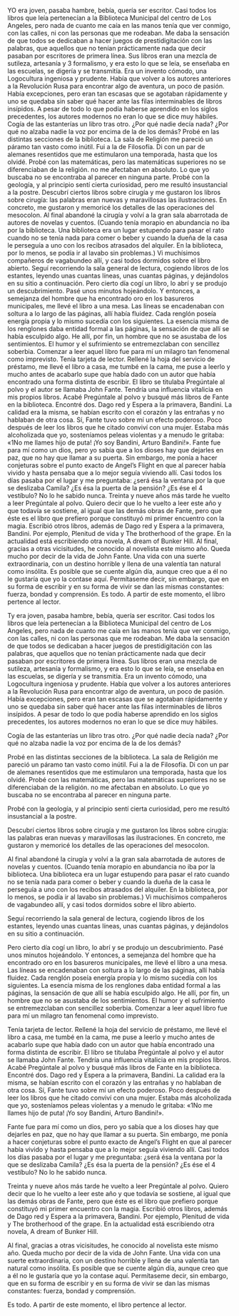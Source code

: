 YO era joven, pasaba hambre, bebía, quería ser escritor. Casi todos los libros que leía pertenecían a la Biblioteca Municipal del centro de Los Angeles, pero nada de cuanto me caía en las manos tenía que ver conmigo, con las calles, ni con las personas que me rodeaban. Me daba la sensación de que todos se dedicaban a hacer juegos de prestidigitación con las palabras, que aquellos que no tenían prácticamente nada que decir pasaban por escritores de primera línea. Sus libros eran una mezcla de sutileza, artesanía y 3 formalismo, y era esto lo que se leía, se enseñaba en las escuelas, se digería y se transmitía. Era un invento cómodo, una Logocultura ingeniosa y prudente. Había que volver a los autores anteriores a la Revolución Rusa para encontrar algo de aventura, un poco de pasión. Había excepciones, pero eran tan escasas que se agotaban rápidamente y uno se quedaba sin saber qué hacer ante las filas interminables de libros insípidos. A pesar de todo lo que podía haberse aprendido en los siglos precedentes, los autores modernos no eran lo que se dice muy hábiles. Cogía de las estanterías un libro tras otro. ¿Por qué nadie decía nada? ¿Por qué no alzaba nadie la voz por encima de la de los demás? Probé en las distintas secciones de la biblioteca. La sala de Religión me pareció un páramo tan vasto como inútil. Fui a la de Filosofía. Di con un par de alemanes resentidos que me estimularon una temporada, hasta que los olvidé. Probé con las matemáticas, pero las matemáticas superiores no se diferenciaban de la religión. no me afectaban en absoluto. Lo que yo buscaba no se encontraba al parecer en ninguna parte. Probé con la geología, y al principio sentí cierta curiosidad, pero me resultó insustancial a la postre. Descubrí ciertos libros sobre cirugía y me gustaron los libros sobre cirugía: las palabras eran nuevas y maravillosas las ilustraciones. En concreto, me gustaron y memoricé los detalles de las operaciones del mesocolon. Al final abandoné la cirugía y volví a la gran sala abarrotada de autores de novelas y cuentos. (Cuando tenía morapio en abundancia no iba por la biblioteca. Una biblioteca era un lugar estupendo para pasar el rato cuando no se tenía nada para comer o beber y cuando la dueña de la casa le perseguía a uno con los recibos atrasados del alquiler. En la biblioteca, por lo menos, se podía ir al lavabo sin problemas.) Vi muchísimos compañeros de vagabundeo allí, y casi todos dormidos sobre el libro abierto. Seguí recorriendo la sala general de lectura, cogiendo libros de los estantes, leyendo unas cuantas líneas, unas cuantas páginas, y dejándolos en su sitio a continuación. Pero cierto día cogí un libro, lo abrí y se produjo un descubrimiento. Pasé unos minutos hojeándolo. Y entonces, a semejanza del hombre que ha encontrado oro en los basureros municipales, me llevé el libro a una mesa. Las líneas se encadenaban con soltura a lo largo de las páginas, allí había fluidez. Cada renglón poseía energía propia y lo mismo sucedía con los siguientes. La esencia misma de los renglones daba entidad formal a las páginas, la sensación de que allí se había esculpido algo. He allí, por fin, un hombre que no se asustaba de los sentimientos. El humor y el sufrimiento se entremezclaban con sencillez soberbia. Comenzar a leer aquel libro fue para mí un milagro tan fenomenal como imprevisto. Tenía tarjeta de lector. Rellené la hoja del servicio de préstamo, me llevé el libro a casa, me tumbé en la cama, me puse a leerlo y mucho antes de acabarlo supe que había dado con un autor que había encontrado una forma distinta de escribir. El libro se titulaba Pregúntale al polvo y el autor se llamaba John Fante. Tendría una influencia vitalicia en mis propios libros. Acabé Pregúntale al polvo y busqué más libros de Fante en la biblioteca. Encontré dos. Dago red y Espera a la primavera, Bandini. La calidad era la misma, se habían escrito con el corazón y las entrañas y no hablaban de otra cosa. Sí, Fante tuvo sobre mí un efecto poderoso. Poco después de leer los libros que he citado conviví con una mujer. Estaba más alcoholizada que yo, sosteníamos peleas violentas y a menudo le gritaba: «1No me llames hijo de puta! ¡Yo soy Bandini, Arturo Bandini!». Fante fue para mí como un dios, pero yo sabía que a los dioses hay que dejarles en paz, que no hay que llamar a su puerta. Sin embargo, me ponía a hacer conjeturas sobre el punto exacto de Angel’s Flight en que al parecer había vivido y hasta pensaba que a lo mejor seguía viviendo allí. Casi todos los días pasaba por el lugar y me preguntaba: ¿será ésa la ventana por la que se deslizaba Camila? ¿Es ésa la puerta de la pensión? ¿Es ése el 4 vestíbulo? No lo he sabido nunca. Treinta y nueve años más tarde he vuelto a leer Pregúntale al polvo. Quiero decir que lo he vuelto a leer este año y que todavía se sostiene, al igual que las demás obras de Fante, pero que éste es el libro que prefiero porque constituyó mi primer encuentro con la magia. Escribió otros libros, además de Dago red y Espera a la primavera, Bandini. Por ejemplo, Plenitud de vida y The brotherhood of the grape. En la actualidad está escribiendo otra novela, A dream of Bunker Hill. Al final, gracias a otras vicisitudes, he conocido al novelista este mismo año. Queda mucho por decir de la vida de John Fante. Una vida con una suerte extraordinaria, con un destino horrible y llena de una valentía tan natural como insólita. Es posible que se cuente algún día, aunque creo que a él no le gustaría que yo la contase aquí. Permítaseme decir, sin embargo, que en su forma de escribir y en su forma de vivir se dan las mismas constantes: fuerza, bondad y comprensión. Es todo. A partir de este momento, el libro pertence al lector.


  <p id="parrafo1">
    Ty era joven, pasaba hambre, bebía, quería ser escritor. Casi todos los
    libros que leía pertenecían a la Biblioteca Municipal del centro de Los
    Angeles, pero nada de cuanto me caía en las manos tenía que ver conmigo, con
    las calles, ni con las personas que me rodeaban. Me daba la sensación de que
    todos se dedicaban a hacer juegos de prestidigitación con las palabras, que
    aquellos que no tenían prácticamente nada que decir pasaban por escritores
    de primera línea.  Sus libros eran una mezcla de sutileza, artesanía y
    formalismo, y era esto lo que se leía, se enseñaba en las escuelas, se
    digería y se transmitía. Era un invento cómodo, una Logocultura ingeniosa y
    prudente. Había que volver a los autores anteriores a la Revolución Rusa
    para encontrar algo de aventura, un poco de pasión. Había excepciones, pero
    eran tan escasas que se agotaban rápidamente y uno se quedaba sin saber qué
    hacer ante las filas interminables de libros insípidos.  A pesar de todo lo
    que podía haberse aprendido en los siglos precedentes, los autores modernos
    no eran lo que se dice muy hábiles.
  </p>
    
  <p id="parrafo2">
    Cogía de las estanterías un libro tras otro. ¿Por qué nadie decía nada? ¿Por
    qué no alzaba nadie la voz por encima de la de los demás?
  </p>
  <p id="parrafo3">
    Probé en las distintas secciones de la biblioteca. La sala de Religión me
    pareció un páramo tan vasto como inútil. Fui a la de Filosofía. Di con un
    par de alemanes resentidos que me estimularon una temporada, hasta que los
    olvidé.  Probé con las matemáticas, pero las matemáticas superiores no se
    diferenciaban de la religión. no me afectaban en absoluto. Lo que yo buscaba
    no se encontraba al parecer en ninguna parte.
  </p>

  <p id="parrafo4">
    Probé con la geología, y al principio sentí cierta curiosidad, pero me
    resultó insustancial a la postre.
  </p>
    
  <p id="parrafo5">
    Descubrí ciertos libros sobre cirugía y me gustaron los libros sobre
    cirugía: las palabras eran nuevas y maravillosas las ilustraciones. En
    concreto, me gustaron y memoricé los detalles de las operaciones del
    mesocolon.
  </p>
    
  <p id="parrafo6">
    Al final abandoné la cirugía y volví a la gran sala abarrotada de autores de
    novelas y cuentos. (Cuando tenía morapio en abundancia no iba por la
    biblioteca. Una biblioteca era un lugar estupendo para pasar el rato cuando
    no se tenía nada para comer o beber y cuando la dueña de la casa le
    perseguía a uno con los recibos atrasados del alquiler.  En la biblioteca,
    por lo menos, se podía ir al lavabo sin problemas.) Vi muchísimos compañeros
    de vagabundeo allí, y casi todos dormidos sobre el libro abierto.
  </p>

  <p id="parrafo7">
    Seguí recorriendo la sala general de lectura, cogiendo libros de los
    estantes, leyendo unas cuantas líneas, unas cuantas páginas, y dejándolos en
    su sitio a continuación.
  </p>
    

  <p id="parrafo8">
    Pero cierto día cogí un libro, lo abrí y se produjo un descubrimiento. Pasé
    unos minutos hojeándolo. Y entonces, a semejanza del hombre que ha
    encontrado oro en los basureros municipales, me llevé el libro a una mesa.
    Las líneas se encadenaban con soltura a lo largo de las páginas, allí había
    fluidez. Cada renglón poseía energía propia y lo mismo sucedía con los
    siguientes. La esencia misma de los renglones daba entidad formal a las
    páginas, la sensación de que allí se había esculpido algo. He allí, por fin,
    un hombre que no se asustaba de los sentimientos. El humor y el sufrimiento
    se entremezclaban con sencillez soberbia. Comenzar a leer aquel libro fue
    para mí un milagro tan fenomenal como imprevisto.
  </p>
  <p id="parrafo9">
    Tenía tarjeta de lector.  Rellené la hoja del servicio de préstamo, me llevé
    el libro a casa, me tumbé en la cama, me puse a leerlo y mucho antes de
    acabarlo supe que había dado con un autor que había encontrado una forma
    distinta de escribir.  El libro se titulaba Pregúntale al polvo y el autor
    se llamaba John Fante.  Tendría una influencia vitalicia en mis propios
    libros. Acabé Pregúntale al polvo y busqué más libros de Fante en la
    biblioteca. Encontré dos. Dago red y Espera a la primavera, Bandini. La
    calidad era la misma, se habían escrito con el corazón y las entrañas y no
    hablaban de otra cosa. Sí, Fante tuvo sobre mí un efecto poderoso. Poco
    después de leer los libros que he citado conviví con una mujer. Estaba más
    alcoholizada que yo, sosteníamos peleas violentas y a menudo le gritaba:
    «1No me llames hijo de puta! ¡Yo soy Bandini, Arturo Bandini!».
  </p>
    
  <p id="parrafo10">
    Fante fue
    para mí como un dios, pero yo sabía que a los dioses hay que dejarles en
    paz, que no hay que llamar a su puerta. Sin embargo, me ponía a hacer
    conjeturas sobre el punto exacto de Angel’s Flight en que al parecer había
    vivido y hasta pensaba que a lo mejor seguía viviendo allí.  Casi todos los
    días pasaba por el lugar y me preguntaba: ¿será ésa la ventana por la que se
    deslizaba Camila? ¿Es ésa la puerta de la pensión? ¿Es ése el 4 vestíbulo?
    No lo he sabido nunca.
  </p>

  <p id="parrafo11">
    Treinta y nueve años más tarde he vuelto a leer Pregúntale al polvo. Quiero
    decir que lo he vuelto a leer este año y que todavía se sostiene, al igual
    que las demás obras de Fante, pero que éste es el libro que prefiero porque
    constituyó mi primer encuentro con la magia.  Escribió otros libros, además
    de Dago red y Espera a la primavera, Bandini.  Por ejemplo, Plenitud de vida
    y The brotherhood of the grape. En la actualidad está escribiendo otra
    novela, A dream of Bunker Hill.
  </p>

  <p id="parrafo12">
    Al final, gracias a otras vicisitudes, he conocido al novelista este mismo
    año. Queda mucho por decir de la vida de John Fante.  Una vida con una
    suerte extraordinaria, con un destino horrible y llena de una valentía tan
    natural como insólita. Es posible que se cuente algún día, aunque creo que a
    él no le gustaría que yo la contase aquí. Permítaseme decir, sin embargo,
    que en su forma de escribir y en su forma de vivir se dan las mismas
    constantes: fuerza, bondad y comprensión.
  </p>

  <p id="parrafo13">
    Es todo. A partir de este momento, el libro pertence al lector.
  </p>